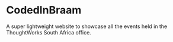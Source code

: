 CodedInBraam
============

A super lightweight website to showcase all the events held in the ThoughtWorks South Africa office.